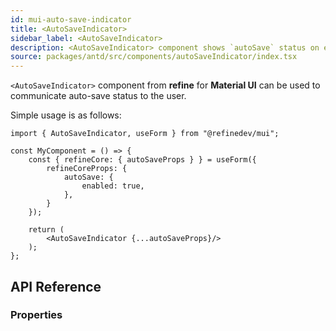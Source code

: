 ```yaml
---
id: mui-auto-save-indicator
title: <AutoSaveIndicator>
sidebar_label: <AutoSaveIndicator>
description: <AutoSaveIndicator> component shows `autoSave` status on edit actions.
source: packages/antd/src/components/autoSaveIndicator/index.tsx
---
```


`<AutoSaveIndicator>` component from **refine** for **Material UI** can be used to communicate auto-save status to the user. 

Simple usage is as follows:

```tsx
import { AutoSaveIndicator, useForm } from "@refinedev/mui";

const MyComponent = () => {
    const { refineCore: { autoSaveProps } } = useForm({
        refineCoreProps: {
            autoSave: {
                enabled: true,
            },
        }
    });

    return (
        <AutoSaveIndicator {...autoSaveProps}/>
    );
};
```

## API Reference

### Properties

<PropsTable module="@refinedev/mui/AutoSaveIndicator" />

